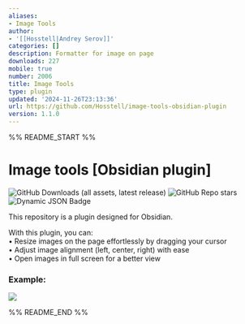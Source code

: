 ```yaml
---
aliases:
- Image Tools
author:
- '[[Hosstell|Andrey Serov]]'
categories: []
description: Formatter for image on page
downloads: 227
mobile: true
number: 2006
title: Image Tools
type: plugin
updated: '2024-11-26T23:13:36'
url: https://github.com/Hosstell/image-tools-obsidian-plugin
version: 1.1.0
---
```


%% README_START %%

# Image tools [Obsidian plugin]

![GitHub Downloads (all assets, latest release)](https://img.shields.io/github/downloads/Hosstell/image-tools-obsidian-plugin/latest/total?style=for-the-badge&logo=github) ![GitHub Repo stars](https://img.shields.io/github/stars/Hosstell/image-tools-obsidian-plugin?style=for-the-badge&logo=github) ![Dynamic JSON Badge](https://img.shields.io/badge/dynamic/json?url=https%3A%2F%2Fraw.githubusercontent.com%2Fobsidianmd%2Fobsidian-releases%2FHEAD%2Fcommunity-plugin-stats.json&query=%24.image-tools.downloads&style=for-the-badge&logo=obsidian&label=Downloads&color=red)






  
This repository is a plugin designed for Obsidian.

With this plugin, you can:  
• Resize images on the page effortlessly by dragging your cursor  
• Adjust image alignment (left, center, right) with ease  
• Open images in full screen for a better view  


### Example:
![](https://raw.githubusercontent.com/Hosstell/image-tools-obsidian-plugin/refs/heads/main/static/result.gif)


%% README_END %%